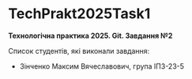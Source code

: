# TechPrakt2025Task1
**Технологічна практика 2025. Git. Завдання №2**

Список студентів, які виконали завдання:
* Зінченко Максим Вячеславович, група ІПЗ-23-5
